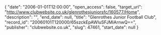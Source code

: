 {
  "date": "2006-01-01T12:00:00", 
  "open_access": false, 
  "target_url": "http://www.clubwebsite.co.uk/glenrothesjuniorsfc/160577/Home", 
  "description": "", 
  "end_date": null, 
  "title": "Glenrothes Junior Football Club", 
  "record_id": "20060101T120000/65szckEpAWIuSFJMiArnwQ==", 
  "publisher": "clubwebsite.co.uk", 
  "slug": 47461, 
  "start_date": null
}

